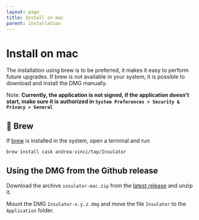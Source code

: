 ```yaml
---
layout: page
title: Install on mac
parent: Installation
---
```

# Install on mac

The installation using brew is to be preferred, it makes it easy to perform future upgrades.
If brew is not available in your system, it is possible to download and install the DMG manually.

Note:
__Currently, the application is not signed, if the application doesn't start, make sure it is authorized
in `System Preferences > Security & Privacy > General`__

## 🍻 Brew

If [brew](https://brew.sh) is installed in the system, open a terminal and run

```bash
brew install cask andrea-vinci/tap/Insulator
```

## Using the DMG from the Github release

Download the archive `insulator-mac.zip` from the [latest release](https://github.com/andrea-vinci/Insulator/releases/latest/)
and unzip it.

Mount the DMG `Insulator-x.y.z.dmg` and move the file `Insulator` to the `Application` folder.
